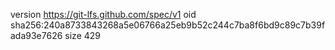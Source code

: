 version https://git-lfs.github.com/spec/v1
oid sha256:240a8733843268a5e06766a25eb9b52c244c7ba8f6bd9c89c7b39fada93e7626
size 429
